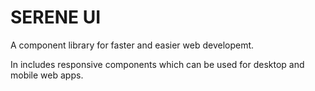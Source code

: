 # SERENE UI 

A component library for faster and easier web developemt.

In includes responsive components which can be used for desktop and mobile web apps.
 
